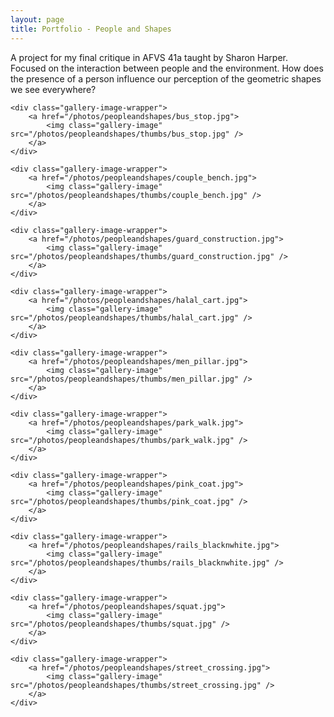 ```yaml
---
layout: page
title: Portfolio - People and Shapes
---
```


A project for my final critique in AFVS 41a taught by Sharon Harper. Focused on the interaction between people and the environment. How does the presence of a person influence our perception of the geometric shapes we see everywhere?

<div class="page-center">

    <div class="gallery-image-wrapper">
        <a href="/photos/peopleandshapes/bus_stop.jpg">
            <img class="gallery-image" src="/photos/peopleandshapes/thumbs/bus_stop.jpg" />
        </a>
    </div>

    <div class="gallery-image-wrapper">
        <a href="/photos/peopleandshapes/couple_bench.jpg">
            <img class="gallery-image" src="/photos/peopleandshapes/thumbs/couple_bench.jpg" />
        </a>
    </div>

    <div class="gallery-image-wrapper">
        <a href="/photos/peopleandshapes/guard_construction.jpg">
            <img class="gallery-image" src="/photos/peopleandshapes/thumbs/guard_construction.jpg" />
        </a>
    </div>

    <div class="gallery-image-wrapper">
        <a href="/photos/peopleandshapes/halal_cart.jpg">
            <img class="gallery-image" src="/photos/peopleandshapes/thumbs/halal_cart.jpg" />
        </a>
    </div>

    <div class="gallery-image-wrapper">
        <a href="/photos/peopleandshapes/men_pillar.jpg">
            <img class="gallery-image" src="/photos/peopleandshapes/thumbs/men_pillar.jpg" />
        </a>
    </div>

    <div class="gallery-image-wrapper">
        <a href="/photos/peopleandshapes/park_walk.jpg">
            <img class="gallery-image" src="/photos/peopleandshapes/thumbs/park_walk.jpg" />
        </a>
    </div>

    <div class="gallery-image-wrapper">
        <a href="/photos/peopleandshapes/pink_coat.jpg">
            <img class="gallery-image" src="/photos/peopleandshapes/thumbs/pink_coat.jpg" />
        </a>
    </div>

    <div class="gallery-image-wrapper">
        <a href="/photos/peopleandshapes/rails_blacknwhite.jpg">
            <img class="gallery-image" src="/photos/peopleandshapes/thumbs/rails_blacknwhite.jpg" />
        </a>
    </div>

    <div class="gallery-image-wrapper">
        <a href="/photos/peopleandshapes/squat.jpg">
            <img class="gallery-image" src="/photos/peopleandshapes/thumbs/squat.jpg" />
        </a>
    </div>

    <div class="gallery-image-wrapper">
        <a href="/photos/peopleandshapes/street_crossing.jpg">
            <img class="gallery-image" src="/photos/peopleandshapes/thumbs/street_crossing.jpg" />
        </a>
    </div>

</div>
